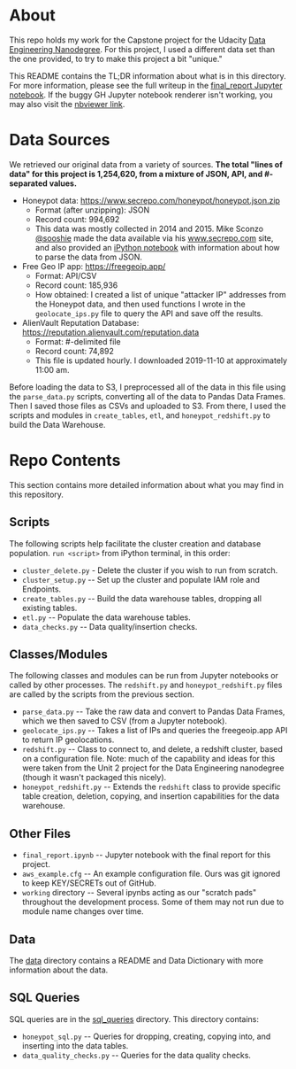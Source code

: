 # About

This repo holds my work for the Capstone project for the Udacity [Data Engineering Nanodegree](https://www.udacity.com/course/data-engineer-nanodegree--nd027). For this project, I used a different data set than the one provided, to try to make this project a bit "unique." 

This README contains the TL;DR information about what is in this directory. For more information, please see the full writeup in the [final_report Jupyter notebook](./final_report.ipynb). If the buggy GH Jupyter notebook renderer isn't working, you may also visit the [nbviewer link](https://nbviewer.jupyter.org/github/tybyers/honeypot_datawh/blob/master/final_report.ipynb). 

# Data Sources

We retrieved our original data from a variety of sources. **The total "lines of data" for this project is 1,254,620, from a mixture of JSON, API, and #-separated values.**    

* Honeypot data: https://www.secrepo.com/honeypot/honeypot.json.zip   
    * Format (after unzipping): JSON  
    * Record count: 994,692  
    * This data was mostly collected in 2014 and 2015. Mike Sconzo [@sooshie](https://github.com/sooshie) made the data available via his www.secrepo.com site, and also provided an [iPython notebook](https://www.secrepo.com/honeypot/BSidesDFW%20-%202014.ipynb) with information about how to parse the data from JSON.   
* Free Geo IP app: https://freegeoip.app/ 
    * Format: API/CSV  
    * Record count: 185,936  
    * How obtained: I created a list of unique "attacker IP" addresses from the Honeypot data, and then used functions I wrote in the `geolocate_ips.py` file to query the API and save off the results.  
* AlienVault Reputation Database: https://reputation.alienvault.com/reputation.data
    * Format: #-delimited file
    * Record count: 74,892  
    * This file is updated hourly. I downloaded 2019-11-10 at approximately 11:00 am.

Before loading the data to S3, I preprocessed all of the data in this file using the `parse_data.py` scripts, converting all of the data to Pandas Data Frames. Then I saved those files as CSVs and uploaded to S3. From there, I used the scripts and modules in `create_tables`, `etl`, and `honeypot_redshift.py` to build the Data Warehouse.  

# Repo Contents

This section contains more detailed information about what you may find in this repository.  

## Scripts

The following scripts help facilitate the cluster creation and database population. `run <script>` from iPython terminal, in this order:  

  * `cluster_delete.py` - Delete the cluster if you wish to run from scratch.  
  * `cluster_setup.py` -- Set up the cluster and populate IAM role and Endpoints.  
  * `create_tables.py` -- Build the data warehouse tables, dropping all existing tables.  
  * `etl.py` -- Populate the data warehouse tables.  
  * `data_checks.py` -- Data quality/insertion checks.  

## Classes/Modules  

The following classes and modules can be run from Jupyter notebooks or called by other processes. The `redshift.py` and `honeypot_redshift.py` files are called by the scripts from the previous section. 

  * `parse_data.py` -- Take the raw data and convert to Pandas Data Frames, which we then saved to CSV (from a Jupyter notebook).  
  * `geolocate_ips.py` -- Takes a list of IPs and queries the freegeoip.app API to return IP geolocations. 
  * `redshift.py` -- Class to connect to, and delete, a redshift cluster, based on a configuration file. Note: much of the capability and ideas for this were taken from the Unit 2 project for the Data Engineering nanodegree (though it wasn't packaged this nicely).  
  * `honeypot_redshift.py` -- Extends the `redshift` class to provide specific table creation, deletion, copying, and insertion capabilities for the data warehouse.  


## Other Files 

  * `final_report.ipynb` -- Jupyter notebook with the final report for this project.  
  * `aws_example.cfg` -- An example configuration file. Ours was git ignored to keep KEY/SECRETs out of GitHub.  
  * `working` directory -- Several ipynbs acting as our "scratch pads" throughout the development process. Some of them may not run due to module name changes over time. 

## Data

The [data](./data) directory contains a README and Data Dictionary with more information about the data.  

## SQL Queries

SQL queries are in the [sql_queries](./sql_queries) directory. This directory contains:

  * `honeypot_sql.py` -- Queries for dropping, creating, copying into, and inserting into the data tables.  
  * `data_quality_checks.py` -- Queries for the data quality checks.  
